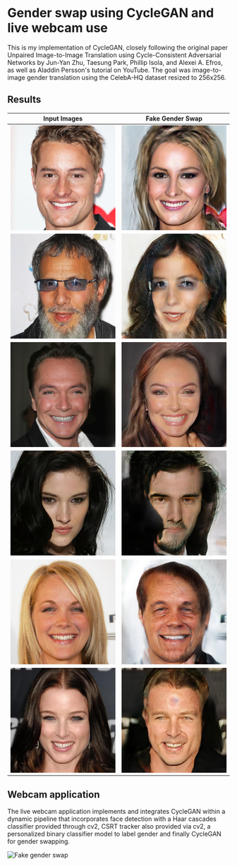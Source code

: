 # Gender swap using CycleGAN and live webcam use

This is my implementation of CycleGAN, closely following the original paper Unpaired Image-to-Image Translation using Cycle-Consistent Adversarial Networks by Jun-Yan Zhu, Taesung Park, Phillip Isola, and Alexei A. Efros, as well as Aladdin Persson's tutorial on YouTube.
The goal was image-to-image gender translation using the CelebA-HQ dataset resized to 256x256.

## Results

| Input Images | Fake Gender Swap |
|--------------|------------------|
| ![Alt text](saved_images/196000_genF_input.png) | ![Alt text](saved_images/196000_genF_output.png) |
| ![Alt text](saved_images/196800_genF_input.png) | ![Alt text](saved_images/196800_genF_output.png) |
| ![Alt text](saved_images/197600_genF_input.png) | ![Alt text](saved_images/197600_genF_output.png) |
| ![Alt text](saved_images/195200_genM_input.png) | ![Alt text](saved_images/195200_genM_output.png) |
| ![Alt text](saved_images/199200_genM_input.png) | ![Alt text](saved_images/199200_genM_output.png) |
| ![Alt text](saved_images/200000_genM_input.png) | ![Alt text](saved_images/200000_genM_output.png) |


## Webcam application

The live webcam application implements and integrates CycleGAN within a dynamic pipeline that incorporates face detection with a Haar cascades classifier provided through cv2, CSRT tracker also provided via cv2, a personalized binary classifier model to label gender and finally CycleGAN for gender swapping.

![Fake gender swap](webcam_example/example.gif)
